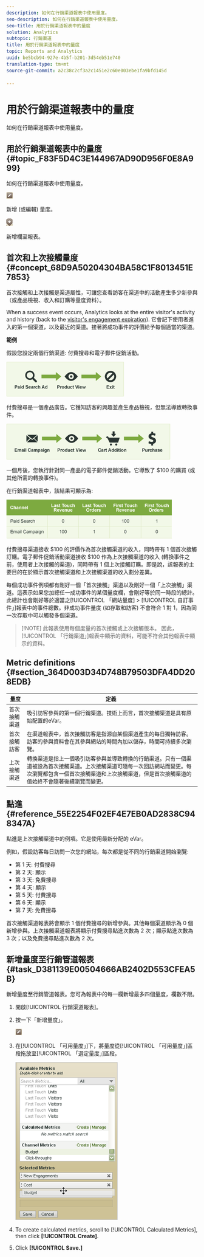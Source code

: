 ```yaml
---
description: 如何在行銷渠道報表中使用量度。
seo-description: 如何在行銷渠道報表中使用量度。
seo-title: 用於行銷渠道報表中的量度
solution: Analytics
subtopic: 行銷渠道
title: 用於行銷渠道報表中的量度
topic: Reports and Analytics
uuid: be5bcb94-927e-4b5f-b201-3d54eb51e740
translation-type: tm+mt
source-git-commit: a2c38c2cf3a2c1451e2c60e003ebe1fa9bfd145d

---
```



# 用於行銷渠道報表中的量度

如何在行銷渠道報表中使用量度。

## 用於行銷渠道報表中的量度 {#topic_F83F5D4C3E144967AD90D956F0E8A999}

如何在行銷渠道報表中使用量度。

![](assets/metric_edit_icon.png)

新增 (或編輯) 量度。

![](assets/add_column_icon.png)

新增欄至報表。

## 首次和上次接觸量度 {#concept_68D9A50204304BA58C1F8013451E7853}

首次接觸和上次接觸是渠道屬性，可讓您查看訪客在渠道中的活動產生多少新參與（或產品檢視、收入和訂購等量度資料）。

When a success event occurs, Analytics looks at the entire visitor's activity and history (back to the [visitor's engagement expiration](../../components/c-marketing-channels/visitor-engagement.md#topic_32ADFDB12D3A4F35843A4545AC97C49F)). 它會記下使用者進入的第一個渠道，以及最近的渠道。接著將成功事件的評價給予每個適當的渠道。

<!-- 

<note>
  A first-touch value has a rolling expiration based on the frequency of a visitor returning to the site. This first-touch expiration resets whenever a visitor returns to the site. This effects reporting by causing first-touch values to persist longer than you might expect. For example, this can occur if an instance of an first-touch channel was created a year ago. Remove the values on the eVar in the admin console to reset.
</note>

 -->

**範例**

假設您設定兩個行銷渠道: 付費搜尋和電子郵件促銷活動。

![](assets/paid_search.png)

付費搜尋是一個產品廣告。它獲知訪客的興趣並產生產品檢視，但無法導致轉換事件。

![](assets/email_campaign.png)

一個月後，您執行針對同一產品的電子郵件促銷活動。它導致了 $100 的購買 (或其他所需的轉換事件)。

在行銷渠道報表中，該結果可顯示為:

![](assets/report-graphic.png)

付費搜尋渠道接收 $100 的評價作為首次接觸渠道的收入，同時帶有 1 個首次接觸訂購。電子郵件促銷活動渠道接收 $100 作為上次接觸渠道的收入 (轉換事件之前，使用者上次接觸的渠道)，同時帶有 1 個上次接觸訂購。即是說，該報表的主要目的在於顯示首次接觸渠道和上次接觸渠道的收入劃分差異。

每個成功事件例項都有剛好一個「首次接觸」渠道以及剛好一個「上次接觸」渠道。這表示如果您加總任一成功事件的某個量度欄，會剛好等於同一時段的總計。此總計也會剛好等於適當之[!UICONTROL 「網站量度] &gt; [!UICONTROL 自訂事件」]報表中的事件總數。非成功事件量度 (如存取和訪客) 不會符合 1 對 1，因為同一次存取中可以觸發多個渠道。

> [!NOTE] 此報表使用每個度量的首次接觸或上次接觸版本。 因此，[!UICONTROL 「行銷渠道」]報表中顯示的資料，可能不符合其他報表中顯示的資料。

## Metric definitions {#section_364D003D34D748B79503DFA4DD208EDB}

| 量度 | 定義 |
|--- |--- |
| 首次接觸渠道 | 吸引訪客參與的第一個行銷渠道。技術上而言，首次接觸渠道是具有原始配置的eVar。 |
| 首次接觸訪客 | 在渠道報表中，首次接觸訪客是指源自某個渠道產生的每日獨特訪客。訪客的參與資料會在其參與網站的時間內加以儲存，時間可持續多次瀏覽。 |
| 上次接觸渠道 | 轉換渠道是指上一個吸引訪客參與並導致轉換的行銷渠道。只有一個渠道被設為首次接觸渠道。上次接觸渠道可隨每一次回訪網站而變更。每次瀏覽都包含一個首次接觸渠道和上次接觸渠道，但是首次接觸渠道的值始終不會隨著後續瀏覽而變更。 |

## 點進 {#reference_55E2254F02EF4E7EB0AD2838C948347A}

點進是上次接觸渠道中的例項。它是使用最新分配的 eVar。

例如，假設訪客每日訪問一次您的網站，每次都是從不同的行銷渠道開始瀏覽:

* 第 1 天: 付費搜尋
* 第 2 天: 顯示
* 第 3 天: 免費搜尋
* 第 4 天: 顯示
* 第 5 天: 付費搜尋
* 第 6 天: 顯示
* 第 7 天: 免費搜尋

首次接觸渠道報表將會顯示 1 個付費搜尋的新增參與。其他每個渠道顯示為 0 個新增參與。上次接觸渠道報表將顯示付費搜尋點進次數為 2 次；顯示點進次數為 3 次；以及免費搜尋點進次數為 2 次。

## 新增量度至行銷管道報表 {#task_D381139E00504666AB2402D553CFEA5B}

新增量度至行銷管道報表。您可為報表中的每一欄新增最多四個量度，欄數不限。

1. 開啟[!UICONTROL 行銷渠道報表]。
1. 按一下「新增量度」。

   ![](assets/metric_edit_icon.png)

1. 在[!UICONTROL 「可用量度」]下，將量度從[!UICONTROL 「可用量度」]區段拖放至[!UICONTROL 「選定量度」]區段。

   ![步驟結果](assets/metric_create.png)

1. To create calculated metrics, scroll to [!UICONTROL Calculated Metrics], then click **[!UICONTROL Create]**.
1. Click **[!UICONTROL Save.]**
